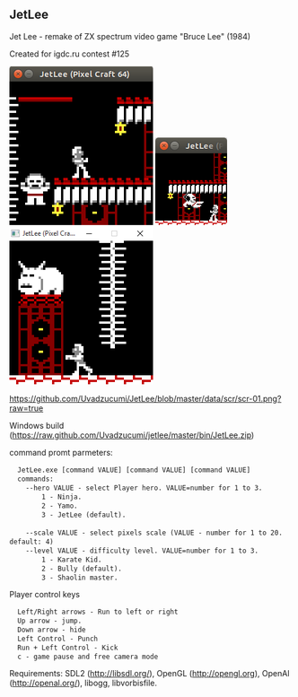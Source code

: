 JetLee
------

Jet Lee - remake of ZX spectrum video game "Bruce Lee" (1984)

Created for igdc.ru contest #125

![screenshot](https://github.com/Uvadzucumi/JetLee/blob/master/data/scr/scr-01.png?raw=true)
![screenshot](https://github.com/Uvadzucumi/JetLee/blob/master/data/scr/scr-02.png?raw=true)
![screenshot](https://github.com/Uvadzucumi/JetLee/blob/master/data/scr/scr-03.png?raw=true)

https://github.com/Uvadzucumi/JetLee/blob/master/data/scr/scr-01.png?raw=true

Windows build (https://raw.github.com/Uvadzucumi/jetlee/master/bin/JetLee.zip)


command promt parmeters:
```
  JetLee.exe [command VALUE] [command VALUE] [command VALUE]
  commands:
    --hero VALUE - select Player hero. VALUE=number for 1 to 3.
        1 - Ninja.
        2 - Yamo.
        3 - JetLee (default).

    --scale VALUE - select pixels scale (VALUE - number for 1 to 20. default: 4)
    --level VALUE - difficulty level. VALUE=number for 1 to 3.
        1 - Karate Kid.
        2 - Bully (default).
        3 - Shaolin master.
```

Player control keys
```
  Left/Right arrows - Run to left or right
  Up arrow - jump.
  Down arrow - hide
  Left Control - Punch
  Run + Left Control - Kick
  c - game pause and free camera mode
```

Requirements: SDL2 (http://libsdl.org/), OpenGL (http://opengl.org), OpenAl (http://openal.org/), libogg, libvorbisfile.
